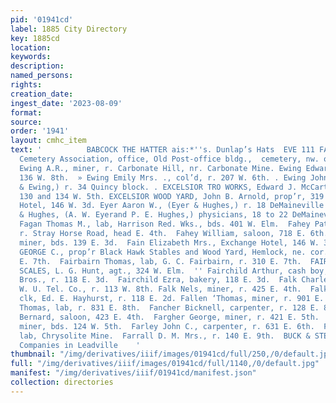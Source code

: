 ```yaml
---
pid: '01941cd'
label: 1885 City Directory
key: 1885cd
location: 
keywords: 
description: 
named_persons: 
rights: 
creation_date: 
ingest_date: '2023-08-09'
format: 
source: 
order: '1941'
layout: cmhc_item
text: '          BABCOCK THE HATTER ais:*''s. Dunlap’s Hats  EVE 111 FAR  } Evergreen
  Cemetery Association, office, Old Post-office bldg.,  cemetery, nw. of city limits.
  Ewing A.R., miner, r. Carbonate Hill, nr. Carbonate Mine. Ewing Edward, lab, vr.
  136 W. 8th.  » Ewing Emily Mrs. ., col’d, r. 207 W. 6th. . Ewing John A., (Rucker
  & Ewing,) r. 34 Quincy block. . EXCELSIOR TRO WORKS, Edward J. McCarthy, manager,  128,
  130 and 134 W. 5th. EXCELSIOR WOOD YARD, John B. Arnold, prop’r, 319 E. 6th. Exchange
  Hotel, 146 W. 3d. Eyer Aaron W., (Eyer & Hughes,) r. 18 DeMaineville block. Eyer
  & Hughes, (A. W. Eyerand P. E. Hughes,) physicians, 18 to 22 DeMaineville block.  E"  _
  Fagan Thomas M., lab, Harrison Red. Wks., bds. 401 W. Elm.  Fahey Patrick, miner,
  r. Stray Horse Road, head E. 4th.  Fahey William, saloon, 718 E. 6th.  Fahey William,
  miner, bds. 139 E. 3d.  Fain Elizabeth Mrs., Exchange Hotel, 146 W. 3d.  FAIRBAIRN
  GEORGE C., prop’r Black Hawk Stables and Wood Yard, Hemlock, ne. cor. 7th, r. 302
  E. 7th.  Fairbairn Thomas, lab, G. C. Fairbairn, r. 310 E. 7th.  FAIRBANKS & CO.’S
  SCALES, L. G. Hunt, agt., 324 W. Elm.  '' Fairchild Arthur, cash boy, Monheimer
  Bros., r. 118 E. 3d.  Fairchild Ezra, bakery, 118 E. 3d.  Falk Charles, operator,
  W. U. Tel. Co., r. 113 W. 8th. Falk Nels, miner, r. 425 E. 4th.  Falk William J.,
  clk, Ed. E. Hayhurst, r. 118 E. 2d. Fallen ‘Thomas, miner, r. 901 E. 6th.  Fallen
  Thomas, lab, r. 831 E. 8th.  Fancher Bicknell, carpenter, r. 128 E. 8th.  Fanning
  Bernard, saloon, 423 E. 4th.  Fargher George, miner, r. 421 E. 5th.  Farley Edward,
  miner, bds. 124 W. 5th.  Farley John C., carpenter, r. 631 E. 6th.  Farley Louis,
  lab, Chrysolite Mine.  Farrall D. M. Mrs., r. 140 E. 9th.  BUCK & STEEL, “fine cr''ims’
  Companies in Leadville    '
thumbnail: "/img/derivatives/iiif/images/01941cd/full/250,/0/default.jpg"
full: "/img/derivatives/iiif/images/01941cd/full/1140,/0/default.jpg"
manifest: "/img/derivatives/iiif/01941cd/manifest.json"
collection: directories
---
```

